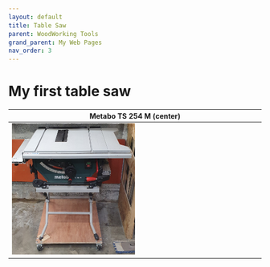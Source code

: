 ```yaml
---
layout: default
title: Table Saw
parent: WoodWorking Tools
grand_parent: My Web Pages
nav_order: 3
---
```

# My first table saw


| Metabo TS 254 M (center)                                                     |
|------------------------------------------------------------------------------|
| <img alt="image" height="50%" src="/media/Metabo_TS_254_M.jpg" width="50%"/> | 

